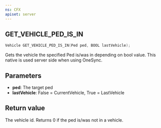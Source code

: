```yaml
---
ns: CFX
apiset: server
---
```

## GET_VEHICLE_PED_IS_IN

```c
Vehicle GET_VEHICLE_PED_IS_IN(Ped ped, BOOL lastVehicle);
```

Gets the vehicle the specified Ped is/was in depending on bool value. This native is used server side when using OneSync.

## Parameters
* **ped**: The target ped
* **lastVehicle**: False = CurrentVehicle, True = LastVehicle

## Return value
The vehicle id. Returns 0 if the ped is/was not in a vehicle.
